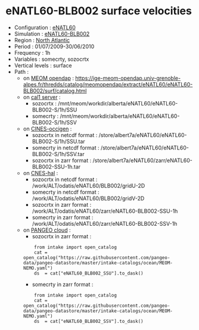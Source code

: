 # eNATL60-BLB002 surface velocities

 - Configuration : [eNATL60](../simulations/eNATL60.md)
 - Simulation : [eNATL60-BLB002](../simulations/eNATL60-BLB002.md)
 - Region : [North Atlantic](../regions/eNATL.md)
 - Period : 01/07/2009-30/06/2010
 - Frequency : 1h
 - Variables : somecrty, sozocrtx
 - Vertical levels : surface
 - Path : 
   - on [MEOM opendap](../platforms/opendap.md) : https://ige-meom-opendap.univ-grenoble-alpes.fr/thredds/catalog/meomopendap/extract/eNATL60/eNATL60-BLB002/surf/catalog.html
   - on [cal1 server](../platforms/cal1.md) : 
       - sozocrtx : /mnt/meom/workdir/alberta/eNATL60/eNATL60-BLB002-S/1h/SSU
       - somecrty : /mnt/meom/workdir/alberta/eNATL60/eNATL60-BLB002-S/1h/SSV
   - on [CINES-occigen](../platforms/occigen.md) :
       - sozocrtx in netcdf format : /store/albert7a/eNATL60/eNATL60-BLB002-S/1h/SSU.tar
       - somecrty in netcdf format : /store/albert7a/eNATL60/eNATL60-BLB002-S/1h/SSV.tar
       - sozocrtx in zarr format : /store/albert7a/eNATL60/zarr/eNATL60-BLB002-SSU-1h.tar
   - on [CNES-hal](../platforms/hal.md) :
       - sozocrtx in netcdf format : /work/ALT/odatis/eNATL60/BLB002/gridU-2D
       - somecrty in netcdf format : /work/ALT/odatis/eNATL60/BLB002/gridV-2D
       - sozocrtx in zarr format : /work/ALT/odatis/eNATL60/zarr/eNATL60-BLB002-SSU-1h
       - somecrty in zarr format : /work/ALT/odatis/eNATL60/zarr/eNATL60-BLB002-SSV-1h      
   - on [PANGEO cloud](../platforms/pangeo.md) :                 
       - sozocrtx in zarr format : 
       ```
           from intake import open_catalog
           cat = open_catalog("https://raw.githubusercontent.com/pangeo-data/pangeo-datastore/master/intake-catalogs/ocean/MEOM-NEMO.yaml")
           ds  = cat["eNATL60_BLB002_SSU"].to_dask()
       ```
       - somecrty in zarr format : 
       ```
           from intake import open_catalog
           cat = open_catalog("https://raw.githubusercontent.com/pangeo-data/pangeo-datastore/master/intake-catalogs/ocean/MEOM-NEMO.yaml")
           ds  = cat["eNATL60_BLB002_SSV"].to_dask()
       ```
